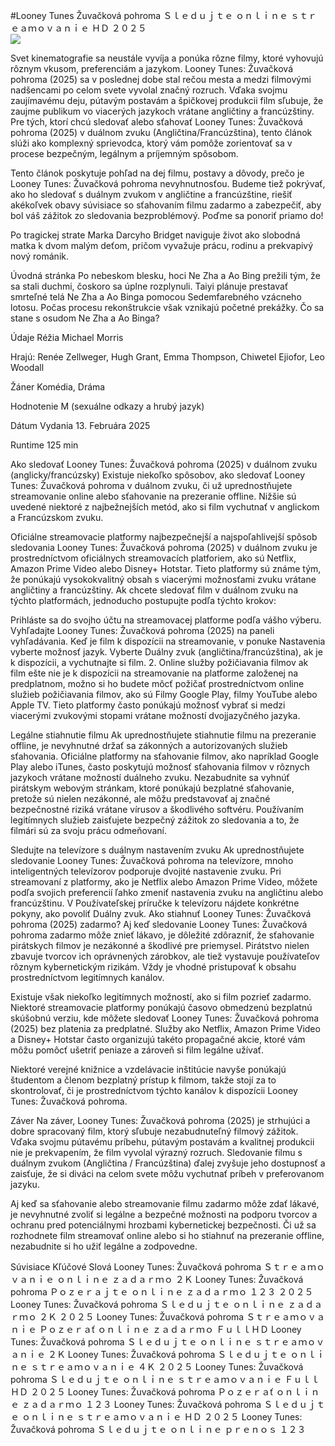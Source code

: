 #Looney Tunes Žuvačková pohroma Ｓｌｅｄｕｊｔｅ ｏｎｌｉｎｅ ｓｔｒｅａｍｏｖａｎｉｅ ＨＤ ２０２５  
[![](https://i.imgur.com/qSNzIqt.png)](https://movie.rssnews.media/gonUgAfX.php)  
  
Svet kinematografie sa neustále vyvíja a ponúka rôzne filmy, ktoré vyhovujú rôznym vkusom, preferenciám a jazykom. Looney Tunes: Žuvačková pohroma (2025) sa v poslednej dobe stal rečou mesta a medzi filmovými nadšencami po celom svete vyvolal značný rozruch. Vďaka svojmu zaujímavému deju, pútavým postavám a špičkovej produkcii film sľubuje, že zaujme publikum vo viacerých jazykoch vrátane angličtiny a francúzštiny. Pre tých, ktorí chcú sledovať alebo sťahovať Looney Tunes: Žuvačková pohroma (2025) v duálnom zvuku (Angličtina/Francúzština), tento článok slúži ako komplexný sprievodca, ktorý vám pomôže zorientovať sa v procese bezpečným, legálnym a príjemným spôsobom.

Tento článok poskytuje pohľad na dej filmu, postavy a dôvody, prečo je Looney Tunes: Žuvačková pohroma nevyhnutnosťou. Budeme tiež pokrývať, ako ho sledovať s duálnym zvukom v angličtine a francúzštine, riešiť akékoľvek obavy súvisiace so sťahovaním filmu zadarmo a zabezpečiť, aby bol váš zážitok zo sledovania bezproblémový. Poďme sa ponoriť priamo do!

Po tragickej strate Marka Darcyho Bridget naviguje život ako slobodná matka k dvom malým deťom, pričom vyvažuje prácu, rodinu a prekvapivý nový románik.

Úvodná stránka
Po nebeskom blesku, hoci Ne Zha a Ao Bing prežili tým, že sa stali duchmi, čoskoro sa úplne rozplynuli. Taiyi plánuje prestavať smrteľné telá Ne Zha a Ao Binga pomocou Sedemfarebného vzácneho lotosu. Počas procesu rekonštrukcie však vznikajú početné prekážky. Čo sa stane s osudom Ne Zha a Ao Binga?

Údaje
Réžia Michael Morris

Hrajú: Renée Zellweger, Hugh Grant, Emma Thompson, Chiwetel Ejiofor, Leo Woodall

Žáner Komédia, Dráma

Hodnotenie M (sexuálne odkazy a hrubý jazyk)

Dátum Vydania 13. Februára 2025

Runtime 125 min

Ako sledovať Looney Tunes: Žuvačková pohroma (2025) v duálnom zvuku (anglicky/francúzsky)
Existuje niekoľko spôsobov, ako sledovať Looney Tunes: Žuvačková pohroma v duálnom zvuku, či už uprednostňujete streamovanie online alebo sťahovanie na prezeranie offline. Nižšie sú uvedené niektoré z najbežnejších metód, ako si film vychutnať v anglickom a Francúzskom zvuku.

Oficiálne streamovacie platformy najbezpečnejší a najspoľahlivejší spôsob sledovania Looney Tunes: Žuvačková pohroma (2025) v duálnom zvuku je prostredníctvom oficiálnych streamovacích platforiem, ako sú Netflix, Amazon Prime Video alebo Disney+ Hotstar. Tieto platformy sú známe tým, že ponúkajú vysokokvalitný obsah s viacerými možnosťami zvuku vrátane angličtiny a francúzštiny.
Ak chcete sledovať film v duálnom zvuku na týchto platformách, jednoducho postupujte podľa týchto krokov:

Prihláste sa do svojho účtu na streamovacej platforme podľa vášho výberu. Vyhľadajte Looney Tunes: Žuvačková pohroma (2025) na paneli vyhľadávania. Keď je film k dispozícii na streamovanie, v ponuke Nastavenia vyberte možnosť jazyk. Vyberte Duálny zvuk (angličtina/francúzština), ak je k dispozícii, a vychutnajte si film. 2. Online služby požičiavania filmov ak film ešte nie je k dispozícii na streamovanie na platforme založenej na predplatnom, možno si ho budete môcť požičať prostredníctvom online služieb požičiavania filmov, ako sú Filmy Google Play, filmy YouTube alebo Apple TV. Tieto platformy často ponúkajú možnosť vybrať si medzi viacerými zvukovými stopami vrátane možností dvojjazyčného jazyka.

Legálne stiahnutie filmu Ak uprednostňujete stiahnutie filmu na prezeranie offline, je nevyhnutné držať sa zákonných a autorizovaných služieb sťahovania. Oficiálne platformy na sťahovanie filmov, ako napríklad Google Play alebo iTunes, často poskytujú možnosť sťahovania filmov v rôznych jazykoch vrátane možností duálneho zvuku.
Nezabudnite sa vyhnúť pirátskym webovým stránkam, ktoré ponúkajú bezplatné sťahovanie, pretože sú nielen nezákonné, ale môžu predstavovať aj značné bezpečnostné riziká vrátane vírusov a škodlivého softvéru. Používaním legitímnych služieb zaisťujete bezpečný zážitok zo sledovania a to, že filmári sú za svoju prácu odmeňovaní.

Sledujte na televízore s duálnym nastavením zvuku Ak uprednostňujete sledovanie Looney Tunes: Žuvačková pohroma na televízore, mnoho inteligentných televízorov podporuje dvojité nastavenie zvuku. Pri streamovaní z platformy, ako je Netflix alebo Amazon Prime Video, môžete podľa svojich preferencií ľahko zmeniť nastavenia zvuku na angličtinu alebo francúzštinu. V Používateľskej príručke k televízoru nájdete konkrétne pokyny, ako povoliť Duálny zvuk.
Ako stiahnuť Looney Tunes: Žuvačková pohroma (2025) zadarmo?
Aj keď sledovanie Looney Tunes: Žuvačková pohroma zadarmo môže znieť lákavo, je dôležité zdôrazniť, že sťahovanie pirátskych filmov je nezákonné a škodlivé pre priemysel. Pirátstvo nielen zbavuje tvorcov ich oprávnených zárobkov, ale tiež vystavuje používateľov rôznym kybernetickým rizikám. Vždy je vhodné pristupovať k obsahu prostredníctvom legitímnych kanálov.

Existuje však niekoľko legitímnych možností, ako si film pozrieť zadarmo. Niektoré streamovacie platformy ponúkajú časovo obmedzenú bezplatnú skúšobnú verziu, kde môžete sledovať Looney Tunes: Žuvačková pohroma (2025) bez platenia za predplatné. Služby ako Netflix, Amazon Prime Video a Disney+ Hotstar často organizujú takéto propagačné akcie, ktoré vám môžu pomôcť ušetriť peniaze a zároveň si film legálne užívať.

Niektoré verejné knižnice a vzdelávacie inštitúcie navyše ponúkajú študentom a členom bezplatný prístup k filmom, takže stojí za to skontrolovať, či je prostredníctvom týchto kanálov k dispozícii Looney Tunes: Žuvačková pohroma.

Záver
Na záver, Looney Tunes: Žuvačková pohroma (2025) je strhujúci a dobre spracovaný film, ktorý sľubuje nezabudnuteľný filmový zážitok. Vďaka svojmu pútavému príbehu, pútavým postavám a kvalitnej produkcii nie je prekvapením, že film vyvolal výrazný rozruch. Sledovanie filmu s duálnym zvukom (Angličtina / Francúzština) ďalej zvyšuje jeho dostupnosť a zaisťuje, že si diváci na celom svete môžu vychutnať príbeh v preferovanom jazyku.

Aj keď sa sťahovanie alebo streamovanie filmu zadarmo môže zdať lákavé, je nevyhnutné zvoliť si legálne a bezpečné možnosti na podporu tvorcov a ochranu pred potenciálnymi hrozbami kybernetickej bezpečnosti. Či už sa rozhodnete film streamovať online alebo si ho stiahnuť na prezeranie offline, nezabudnite si ho užiť legálne a zodpovedne.

Súvisiace Kľúčové Slová
Looney Tunes: Žuvačková pohroma Ｓｔｒｅａｍｏｖａｎｉｅ ｏｎｌｉｎｅ ｚａｄａｒｍｏ ２Ｋ
Looney Tunes: Žuvačková pohroma Ｐｏｚｅｒａｊｔｅ ｏｎｌｉｎｅ ｚａｄａｒｍｏ １２３ ２０２５
Looney Tunes: Žuvačková pohroma Ｓｌｅｄｕｊｔｅ ｏｎｌｉｎｅ ｚａｄａｒｍｏ ２Ｋ ２０２５
Looney Tunes: Žuvačková pohroma Ｓｔｒｅａｍｏｖａｎｉｅ Ｐｏｚｅｒａť ｏｎｌｉｎｅ ｚａｄａｒｍｏ ＦｕｌｌＨＤ
Looney Tunes: Žuvačková pohroma Ｓｌｅｄｕｊｔｅ ｏｎｌｉｎｅ ｓｔｒｅａｍｏｖａｎｉｅ ２Ｋ
Looney Tunes: Žuvačková pohroma Ｓｌｅｄｕｊｔｅ ｏｎｌｉｎｅ ｓｔｒｅａｍｏｖａｎｉｅ ４Ｋ ２０２５
Looney Tunes: Žuvačková pohroma Ｓｌｅｄｕｊｔｅ ｏｎｌｉｎｅ ｓｔｒｅａｍｏｖａｎｉｅ ＦｕｌｌＨＤ ２０２５
Looney Tunes: Žuvačková pohroma Ｐｏｚｅｒａť ｏｎｌｉｎｅ ｚａｄａｒｍｏ １２３
Looney Tunes: Žuvačková pohroma Ｓｌｅｄｕｊｔｅ ｏｎｌｉｎｅ ｓｔｒｅａｍｏｖａｎｉｅ ＨＤ ２０２５
Looney Tunes: Žuvačková pohroma Ｓｌｅｄｕｊｔｅ ｏｎｌｉｎｅ ｐｒｅｎｏｓ １２３
